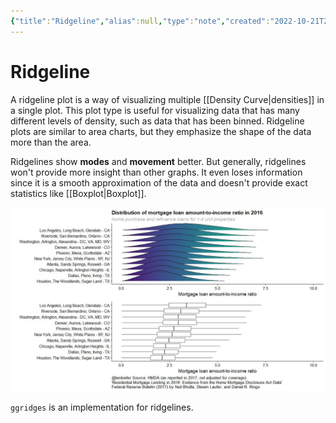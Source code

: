 ```yaml
---
{"title":"Ridgeline","alias":null,"type":"note","created":"2022-10-21T23:11:54","modified":"2022-12-12T15:09:36","dg-publish":true,"sup":["[[EDAV]]"],"state":"done","permalink":"/ridgeline/","dgPassFrontmatter":true,"updated":"2022-12-12T15:09:36"}
---
```



# Ridgeline

A ridgeline plot is a way of visualizing multiple [[Density Curve\|densities]] in a single plot. This plot type is useful for visualizing data that has many different levels of density, such as data that has been binned. Ridgeline plots are similar to area charts, but they emphasize the shape of the data more than the area.

Ridgelines show **modes** and **movement** better.
But generally, ridgelines won't provide more insight than other graphs. It even loses information since it is a smooth approximation of the data and doesn't provide exact statistics like [[Boxplot\|Boxplot]].

![](https://raw.githubusercontent.com/zcysxy/Figurebed/master/img/20221210200107.png)

`ggridges` is an implementation for ridgelines.
